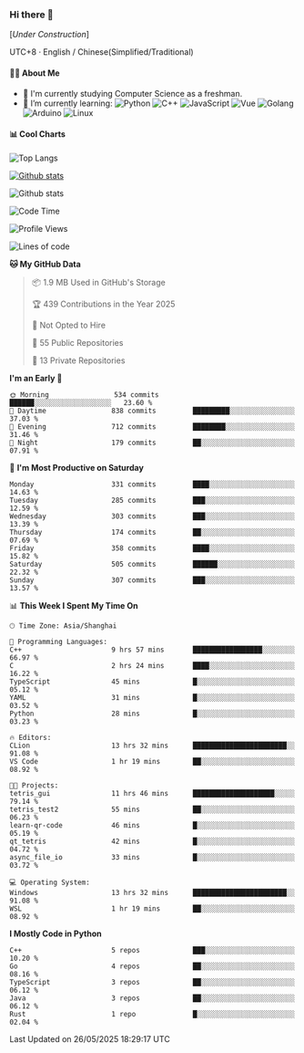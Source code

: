### Hi there 👋

\[*Under Construction*\]

UTC+8 · English / Chinese(Simplified/Traditional)

<!--
**NoNormalCreeper/NoNormalCreeper** is a ✨ _special_ ✨ repository because its `README.md` (this file) appears on your GitHub profile.

Here are some ideas to get you started:

- 🔭 I’m currently working on ...
- 🌱 I’m currently learning ...
- 👯 I’m looking to collaborate on ...
- 🤔 I’m looking for help with ...
- 💬 Ask me about ...
- 📫 How to reach me: ...
- 😄 Pronouns: ...
- ⚡ Fun fact: ...
-->

#### 👩‍💻 About Me

- 🏫 I'm currently studying Computer Science as a freshman.
- 🌱 I’m currently learning: 
![Python](https://img.shields.io/badge/-Python-blue?style=flat-square&logo=Python&logoColor=fff)
![C++](https://img.shields.io/badge/-C%2B%2B-00599C?style=flat-square&logo=C%2B%2B&logoColor=fff)
![JavaScript](https://img.shields.io/badge/-JavaScript-ffca18?style=flat-square&logo=JavaScript&logoColor=fff)
![Vue](https://img.shields.io/badge/-Vue-4FC08D?style=flat-square&logo=Vue.js&logoColor=fff)
![Golang](https://img.shields.io/badge/-Go-007d9c?style=flat-square&logo=Go&logoColor=fff)
![Arduino](https://img.shields.io/badge/-Arduino-00979D?style=flat-square&logo=Arduino&logoColor=fff)
![Linux](https://img.shields.io/badge/-Linux-FCC624?style=flat-square&logo=Linux&logoColor=fff)

#### 📊 Cool Charts

![Top Langs](https://readme-stats-zeta-six.vercel.app/api/top-langs/?username=NoNormalCreeper&layout=compact)

[![Github stats](https://readme-stats-zeta-six.vercel.app/api?username=NoNormalCreeper&show=reviews,discussions_started,discussions_answered,prs_merged,prs_merged_percentage)](https://github.com/anuraghazra/github-readme-stats)

![Github stats](https://github-profile-trophy.vercel.app/?username=NoNormalCreeper)


<!--START_SECTION:waka-->
![Code Time](http://img.shields.io/badge/Code%20Time-531%20hrs%2010%20mins-blue)

![Profile Views](http://img.shields.io/badge/Profile%20Views-2-blue)

![Lines of code](https://img.shields.io/badge/From%20Hello%20World%20I%27ve%20Written-3.2%20million%20lines%20of%20code-blue)

**🐱 My GitHub Data** 

> 📦 1.9 MB Used in GitHub's Storage 
 > 
> 🏆 439 Contributions in the Year 2025
 > 
> 🚫 Not Opted to Hire
 > 
> 📜 55 Public Repositories 
 > 
> 🔑 13 Private Repositories 
 > 
**I'm an Early 🐤** 

```text
🌞 Morning                534 commits         ██████░░░░░░░░░░░░░░░░░░░   23.60 % 
🌆 Daytime                838 commits         █████████░░░░░░░░░░░░░░░░   37.03 % 
🌃 Evening                712 commits         ████████░░░░░░░░░░░░░░░░░   31.46 % 
🌙 Night                  179 commits         ██░░░░░░░░░░░░░░░░░░░░░░░   07.91 % 
```
📅 **I'm Most Productive on Saturday** 

```text
Monday                   331 commits         ████░░░░░░░░░░░░░░░░░░░░░   14.63 % 
Tuesday                  285 commits         ███░░░░░░░░░░░░░░░░░░░░░░   12.59 % 
Wednesday                303 commits         ███░░░░░░░░░░░░░░░░░░░░░░   13.39 % 
Thursday                 174 commits         ██░░░░░░░░░░░░░░░░░░░░░░░   07.69 % 
Friday                   358 commits         ████░░░░░░░░░░░░░░░░░░░░░   15.82 % 
Saturday                 505 commits         ██████░░░░░░░░░░░░░░░░░░░   22.32 % 
Sunday                   307 commits         ███░░░░░░░░░░░░░░░░░░░░░░   13.57 % 
```


📊 **This Week I Spent My Time On** 

```text
🕑︎ Time Zone: Asia/Shanghai

💬 Programming Languages: 
C++                      9 hrs 57 mins       █████████████████░░░░░░░░   66.97 % 
C                        2 hrs 24 mins       ████░░░░░░░░░░░░░░░░░░░░░   16.22 % 
TypeScript               45 mins             █░░░░░░░░░░░░░░░░░░░░░░░░   05.12 % 
YAML                     31 mins             █░░░░░░░░░░░░░░░░░░░░░░░░   03.52 % 
Python                   28 mins             █░░░░░░░░░░░░░░░░░░░░░░░░   03.23 % 

🔥 Editors: 
CLion                    13 hrs 32 mins      ███████████████████████░░   91.08 % 
VS Code                  1 hr 19 mins        ██░░░░░░░░░░░░░░░░░░░░░░░   08.92 % 

🐱‍💻 Projects: 
tetris_gui               11 hrs 46 mins      ████████████████████░░░░░   79.14 % 
tetris_test2             55 mins             ██░░░░░░░░░░░░░░░░░░░░░░░   06.23 % 
learn-qr-code            46 mins             █░░░░░░░░░░░░░░░░░░░░░░░░   05.19 % 
qt_tetris                42 mins             █░░░░░░░░░░░░░░░░░░░░░░░░   04.72 % 
async_file_io            33 mins             █░░░░░░░░░░░░░░░░░░░░░░░░   03.72 % 

💻 Operating System: 
Windows                  13 hrs 32 mins      ███████████████████████░░   91.08 % 
WSL                      1 hr 19 mins        ██░░░░░░░░░░░░░░░░░░░░░░░   08.92 % 
```

**I Mostly Code in Python** 

```text
C++                      5 repos             ███░░░░░░░░░░░░░░░░░░░░░░   10.20 % 
Go                       4 repos             ██░░░░░░░░░░░░░░░░░░░░░░░   08.16 % 
TypeScript               3 repos             ██░░░░░░░░░░░░░░░░░░░░░░░   06.12 % 
Java                     3 repos             ██░░░░░░░░░░░░░░░░░░░░░░░   06.12 % 
Rust                     1 repo              █░░░░░░░░░░░░░░░░░░░░░░░░   02.04 % 
```




 Last Updated on 26/05/2025 18:29:17 UTC
<!--END_SECTION:waka-->

